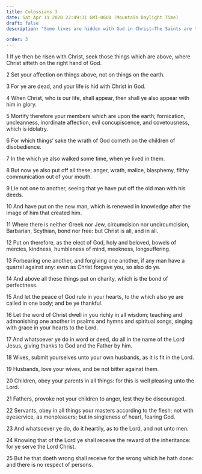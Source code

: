 ```yaml
---
title: Colossians 3
date: Sat Apr 11 2020 22:49:31 GMT-0600 (Mountain Daylight Time)
draft: false
description: "Some lives are hidden with God in Christ—The Saints are told to be holy and to serve the Lord Jesus Christ."

order: 3
---
```

    
1 If ye then be risen with Christ, seek those things which are above, where Christ sitteth on the right hand of God.

2 Set your affection on things above, not on things on the earth.

3 For ye are dead, and your life is hid with Christ in God.

4 When Christ, who is our life, shall appear, then shall ye also appear with him in glory.

5 Mortify therefore your members which are upon the earth; fornication, uncleanness, inordinate affection, evil concupiscence, and covetousness, which is idolatry.

6 For which things’ sake the wrath of God cometh on the children of disobedience.

7 In the which ye also walked some time, when ye lived in them.

8 But now ye also put off all these; anger, wrath, malice, blasphemy, filthy communication out of your mouth.

9 Lie not one to another, seeing that ye have put off the old man with his deeds.

10 And have put on the new man, which is renewed in knowledge after the image of him that created him.

11 Where there is neither Greek nor Jew, circumcision nor uncircumcision, Barbarian, Scythian, bond nor free: but Christ is all, and in all.

12 Put on therefore, as the elect of God, holy and beloved, bowels of mercies, kindness, humbleness of mind, meekness, longsuffering.

13 Forbearing one another, and forgiving one another, if any man have a quarrel against any: even as Christ forgave you, so also do ye.

14 And above all these things put on charity, which is the bond of perfectness.

15 And let the peace of God rule in your hearts, to the which also ye are called in one body; and be ye thankful.

16 Let the word of Christ dwell in you richly in all wisdom; teaching and admonishing one another in psalms and hymns and spiritual songs, singing with grace in your hearts to the Lord.

17 And whatsoever ye do in word or deed, do all in the name of the Lord Jesus, giving thanks to God and the Father by him.

18 Wives, submit yourselves unto your own husbands, as it is fit in the Lord.

19 Husbands, love your wives, and be not bitter against them.

20 Children, obey your parents in all things: for this is well pleasing unto the Lord.

21 Fathers, provoke not your children to anger, lest they be discouraged.

22 Servants, obey in all things your masters according to the flesh; not with eyeservice, as menpleasers; but in singleness of heart, fearing God.

23 And whatsoever ye do, do it heartily, as to the Lord, and not unto men.

24 Knowing that of the Lord ye shall receive the reward of the inheritance: for ye serve the Lord Christ.

25 But he that doeth wrong shall receive for the wrong which he hath done: and there is no respect of persons.
